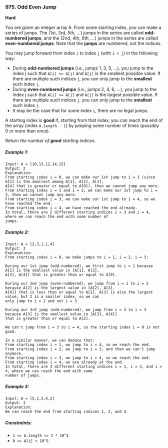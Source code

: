 ### 975. Odd Even Jump
**Hard**

You are given an integer array A. From some starting index, you can make a series of jumps. The (1st, 3rd, 5th, ...) jumps in the series are called **odd-numbered jumps**, and the (2nd, 4th, 6th, ...) jumps in the series are called **even-numbered jumps**. Note that the **jumps** are numbered, not the indices.

You may jump forward from index `i` to index `j` (with `i < j`) in the following way:

* During **odd-numbered jumps** (i.e., jumps 1, 3, 5, ...), you jump to the index j such that `A[i] <= A[j]` and `A[j]` is the smallest possible value. If there are multiple such indices `j`, you can only jump to the **smallest** such index `j`.
* During **even-numbered jumps** (i.e., jumps 2, 4, 6, ...), you jump to the index j such that `A[i] >= A[j]` and `A[j]` is the largest possible value. If there are multiple such indices `j`, you can only jump to the **smallest** such index `j`.
* It may be the case that for some index `i`, there are no legal jumps.

A starting index is **good** if, starting from that index, you can reach the end of the array (index `A.length - 1`) by jumping some number of times (possibly 0 or more than once).

Return *the number of **good** starting indices*.

##### Example 1:
```
Input: A = [10,13,12,14,15]
Output: 2
Explanation:
From starting index i = 0, we can make our 1st jump to i = 2 (since A[2] is the smallest among A[1], A[2], A[3],
A[4] that is greater or equal to A[0]), then we cannot jump any more.
From starting index i = 1 and i = 2, we can make our 1st jump to i = 3, then we cannot jump any more.
From starting index i = 3, we can make our 1st jump to i = 4, so we have reached the end.
From starting index i = 4, we have reached the end already.
In total, there are 2 different starting indices i = 3 and i = 4, where we can reach the end with some number of
jumps.
```

##### Example 2:
```
Input: A = [2,3,1,1,4]
Output: 3
Explanation:
From starting index i = 0, we make jumps to i = 1, i = 2, i = 3:

During our 1st jump (odd-numbered), we first jump to i = 1 because A[1] is the smallest value in [A[1], A[2],
A[3], A[4]] that is greater than or equal to A[0].

During our 2nd jump (even-numbered), we jump from i = 1 to i = 2 because A[2] is the largest value in [A[2], A[3],
A[4]] that is less than or equal to A[1]. A[3] is also the largest value, but 2 is a smaller index, so we can
only jump to i = 2 and not i = 3

During our 3rd jump (odd-numbered), we jump from i = 2 to i = 3 because A[3] is the smallest value in [A[3], A[4]]
that is greater than or equal to A[2].

We can't jump from i = 3 to i = 4, so the starting index i = 0 is not good.

In a similar manner, we can deduce that:
From starting index i = 1, we jump to i = 4, so we reach the end.
From starting index i = 2, we jump to i = 3, and then we can't jump anymore.
From starting index i = 3, we jump to i = 4, so we reach the end.
From starting index i = 4, we are already at the end.
In total, there are 3 different starting indices i = 1, i = 3, and i = 4, where we can reach the end with some
number of jumps.
```

##### Example 3:
```
Input: A = [5,1,3,4,2]
Output: 3
Explanation:
We can reach the end from starting indices 1, 2, and 4.
```

##### Constraints:
* `1 <= A.length <= 2 * 10^4`
* `0 <= A[i] < 10^5`

